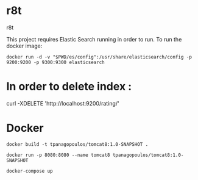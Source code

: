 # r8t
r8t

This project requires Elastic Search running in order to run. To run the docker image:

    docker run -d -v "$PWD/es/config":/usr/share/elasticsearch/config -p 9200:9200 -p 9300:9300 elasticsearch
    
# In order to delete index :

   curl -XDELETE 'http://localhost:9200/rating/'
   
# Docker 

	docker build -t tpanagopoulos/tomcat8:1.0-SNAPSHOT .

	docker run -p 8080:8080 --name tomcat8 tpanagopoulos/tomcat8:1.0-SNAPSHOT

	docker-compose up
